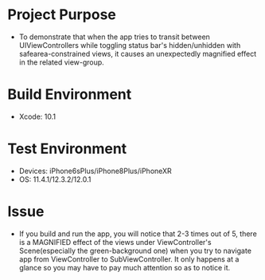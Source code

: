 # Project Purpose
  * To demonstrate that when the app tries to transit between UIViewControllers while toggling status bar's hidden/unhidden with safearea-constrained views, it causes an unexpectedly magnified effect in the related view-group.
  
# Build Environment
  * Xcode: 10.1
  
# Test Environment
  * Devices: iPhone6sPlus/iPhone8Plus/iPhoneXR
  * OS: 11.4.1/12.3.2/12.0.1

# Issue
  * If you build and run the app, you will notice that 2-3 times out of 5, there is a MAGNIFIED effect of the views under ViewController's Scene(especially the green-background one) when you try to navigate app from ViewController to SubViewController. It only happens at a glance so you may have to pay much attention so as to notice it.
